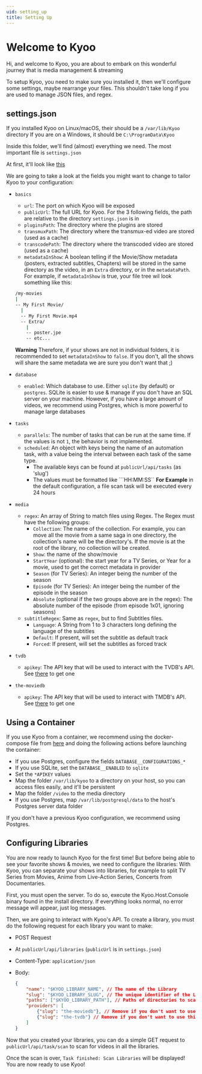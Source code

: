 ```yaml
---
uid: setting_up
title: Setting Up
---
```


# Welcome to Kyoo

Hi, and welcome to Kyoo, you are about to embark on this wonderful journey that is media management & streaming

To setup Kyoo, you need to make sure you installed it, then we'll configure some settings, maybe rearrange your files. This shouldn't take long if you are used to manage JSON files, and regex.

## settings.json

If you installed Kyoo on Linux/macOS, their should be a ```/var/lib/Kyoo``` directory
If you are on a Windows, it should be ```C:\ProgramData\Kyoo```

Inside this folder, we'll find (almost) everything we need. The most important file is ```settings.json```

At first, it'll look like [this](https://github.com/AnonymusRaccoon/Kyoo/blob/master/src/Kyoo.Host.Generic/settings.json)

We are going to take a look at the fields you might want to change to tailor Kyoo to your configuration:

- ```basics```
  - ```url```: The port on which Kyoo will be exposed
  - ```publicUrl```: The full URL for Kyoo.
  For the 3 following fields, the path are relative to the directory ```settings.json``` is in
  - ```pluginsPath```: The directory where the plugins are stored
  - ```transmuxPath```: The directory where the transmux-ed video are stored (used as a cache)
  - ```transcodePath```: The directory where the transcoded video are stored (used as a cache)
  - ```metadataInShow```: A boolean telling if the Movie/Show metadata (posters, extracted subtitles, Chapters) will be stored in the same directory as the video, in an ```Extra``` directory, or in the ```metadataPath```.
  For example, if ```metadataInShow``` is true, your file tree wil look something like this:
  
  ```bash
  /my-movies
  |
  -- My First Movie/
    |
    -- My First Movie.mp4
    -- Extra/
      |
      -- poster.jpe
      -- etc...
  ```

  **Warning** Therefore, if your shows are not in individual folders, it is recommended to set ```metadataInShow``` to ```false```. If you don't, all the shows will share the same metadata we are sure you don't want that ;)

- ```database```
  - ```enabled```: Which database to use. Either ```sqlite``` (by default) or ```postgres```. SQLite is easier to use & manage if you don't have an SQL server on your machine. However, if you have a large amount of videos, we recommend using Postgres, which is more powerful to manage large databases

- ```tasks```
  - ```parallels```: The number of tasks that can be run at the same time. If the values is not ```1```, the behavior is not implemented.
  - ```scheduled```: An object with keys being the name of an automation task, with a value being the interval between each task of the same type.
    - The available keys can be found at ```publicUrl/api/tasks``` (as 'slug')
    - The values must be formatted like ```HH:MM:SS``
    **For Example** in the default configuration, a file scan task will be executed every 24 hours

- ```media```
  - ```regex```: An array of String to match files using Regex. The Regex must have the following groups:
    - ```Collection```: The name of the collection. For example, you can move all the movie from a same saga in one directory, the collection's name will be the directory's. If the movie is at the root of the library, no collection will be created.
    - ```Show```: the name of the show/movie
    - ```StartYear``` (optional): the start year for a TV Series, or Year for a movie, used to get the correct metadata in provider
    - ```Season``` (for TV Series): An integer being the number of the season
    - ```Episode``` (for TV Series): An integer being the number of the episode in the season
    - ```Absolute``` (optional if the two groups above are in the regex): The absolute number of the episode (from episode 1x01, ignoring seasons)
  - ```subtitleRegex```: Same as ```regex```, but to find Subtitles files.
    - ```Language```: A String from 1 to 3 characters long defining the language of the subtitles
    - ```Default```: If present, will set the subtitle as default track
    - ```Forced```: If present, will set the subtitles as forced track

- ```tvdb```
  - ```apikey```: The API key that will be used to interact with the TVDB's API. See [there](https://thetvdb.com/api-information) to get one

- ```the-moviedb```
  - ```apikey```: The API key that will be used to interact with TMDB's API. See [there](https://developers.themoviedb.org/3/getting-started/introduction) to get one

## Using a Container

If you use Kyoo from a container, we recommend using the docker-compose file from [here](https://github.com/AnonymusRaccoon/Kyoo) and doing the following actions before launching the container:

- If you use Postgres, configure the fields ```DATABASE__CONFIGURATIONS_*```
- If you use SQLite, set the ```DATABASE__ENABLED``` to ```sqlite```
- Set the ```*APIKEY``` values
- Map the folder ```/var/lib/kyoo``` to a directory on your host, so you can access files easily, and it'll be persistent
- Map the folder ```/video``` to the media directory
- If you use Postgres, map ```/var/lib/postgresql/data``` to the host's Postgres server data folder

If you don't have a previous Kyoo configuration, we recommend using Postgres.

## Configuring Libraries

You are now ready to launch Kyoo for the first time!
But before being able to see your favorite shows & movies, we need to configure the libraries: With Kyoo, you can separate your shows into libraries, for example to split TV Series from Movies,  Anime from Live-Action Series, Concerts from Documentaries.

First, you must open the server. To do so, execute the Kyoo.Host.Console binary found in the install directory.
If everything looks normal, no error message will appear, just log messages.

Then, we are going to interact with Kyoo's API. To create a library, you must do the following request for each library you want to make:
  
- POST Request
- At ```publicUrl/api/libraries``` (```publicUrl``` is in ```settings.json```)
- Content-Type: ```application/json```
- Body:

    ```json
    {
        "name": "$KYOO_LIBRARY_NAME", // The name of the Library
        "slug": "$KYOO_LIBRARY_SLUG", // The unique identifier of the Library, can be $KYOO_LIBRARY_NAME if it's unique 
        "paths": ["$KYOO_LIBRARY_PATH"], // Paths of directories to scan for shows in library
        "providers": [
            {"slug": "the-moviedb"}, // Remove if you don't want to use this provider
            {"slug": "the-tvdb"} // Remove if you don't want to use this provider
        ]
    }
    ```

Now that you created your libraries, you can do a simple GET request to ```publicUrl/api/task/scan``` to scan for videos in all the libraries.

Once the scan is over, ```Task finished: Scan Libraries``` will be displayed! You are now ready to use Kyoo!
